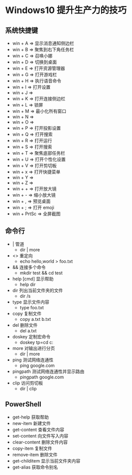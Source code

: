 # Windows10 提升生产力的技巧

## 系统快捷键

- win + A => 显示消息通知侧边栏
- win + B => 聚焦到右下角任务栏
- win + C => 召唤小娜
- win + D => 切换到桌面
- win + E => 打开资源管理器
- win + G => 打开游戏栏
- win + H => 执行语音命令
- win + I => 打开设置
- win + J =>
- win + K => 打开连接侧边栏
- win + L => 锁屏
- win + M => 最小化所有窗口
- win + N =>
- win + O =>
- win + P => 打开投影设置
- win + Q => 打开搜索
- win + R => 打开运行
- win + S => 打开搜索
- win + T => 聚焦底部任务栏
- win + U => 打开个性化设置
- win + V => 打开剪切板
- win + x => 打开快捷菜单
- win + Y =>
- win + Z =>
- win + + => 打开放大镜
- win + - => 缩小放大镜
- win + , => 预览桌面
- win + ; => 打开 emoji
- win + PrtSc => 全屏截图

## 命令行

- | 管道
  - dir | more
- <> 重定向
  - echo hello,world > foo.txt
- && 连接多个命令
  - mkdir test && cd test
- help \[cmd\] 显示帮助
  - help dir
- dir 列出当前文件夹的文件
  - dir /s
- type 显示文件内容
  - type foo.txt
- copy 复制文件
  - copy a.txt b.txt
- del 删除文件
  - del a.txt
- doskey 定制宏命令
  - doskey tp=cd c:
- more 对输出进行分页
  - dir | more
- ping 测试网络连通性
  - ping google.com
- pingpath 测试网络连通性并显示路由
  - pingpath google.com
- clip 访问剪切板
  - dir | clip

## PowerShell

- get-help 获取帮助
- new-item 新建文件
- get-content 查看文件内容
- set-content 向文件写入内容
- clear-content 删除文件内容
- copy-item 复制文件
- remove-item 删除文件
- get-childitem 显示当前文件夹内容
- get-alias 获取命令别名
